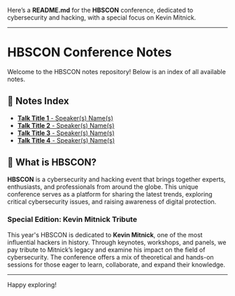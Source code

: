 Here’s a **README.md** for the **HBSCON** conference, dedicated to cybersecurity and hacking, with a special focus on Kevin Mitnick. 

---

# HBSCON Conference Notes

Welcome to the HBSCON notes repository! Below is an index of all available notes.

## 📑 Notes Index

- [**Talk Title 1** - Speaker(s) Name(s)](./HBSCON/Talk_Title_1.md)
- [**Talk Title 2** - Speaker(s) Name(s)](./HBSCON/Talk_Title_2.md)
- [**Talk Title 3** - Speaker(s) Name(s)](./HBSCON/Talk_Title_3.md)
- [**Talk Title 4** - Speaker(s) Name(s)](./HBSCON/Talk_Title_4.md)

## 🎯 What is HBSCON?

**HBSCON** is a cybersecurity and hacking event that brings together experts, enthusiasts, and professionals from around the globe. This unique conference serves as a platform for sharing the latest trends, exploring critical cybersecurity issues, and raising awareness of digital protection.

### Special Edition: Kevin Mitnick Tribute

This year's HBSCON is dedicated to **Kevin Mitnick**, one of the most influential hackers in history. Through keynotes, workshops, and panels, we pay tribute to Mitnick’s legacy and examine his impact on the field of cybersecurity. The conference offers a mix of theoretical and hands-on sessions for those eager to learn, collaborate, and expand their knowledge.


---

Happy exploring!

